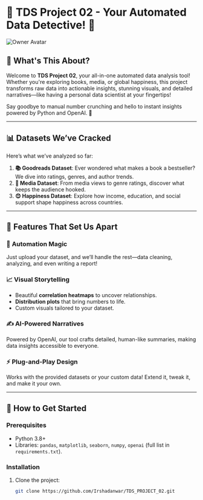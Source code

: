 # 🌟 TDS Project 02 - Your Automated Data Detective! 🚀

![Owner Avatar](https://github.com/Irshadanwar/TDS_PROJECT_02)

## 🧐 What's This About?
Welcome to **TDS Project 02**, your all-in-one automated data analysis tool! Whether you're exploring books, media, or global happiness, this project transforms raw data into actionable insights, stunning visuals, and detailed narratives—like having a personal data scientist at your fingertips!

Say goodbye to manual number crunching and hello to instant insights powered by Python and OpenAI. 🎉

---

## 📊 Datasets We’ve Cracked
Here’s what we’ve analyzed so far:
1. **📚 Goodreads Dataset**: Ever wondered what makes a book a bestseller? We dive into ratings, genres, and author trends.
2. **🎥 Media Dataset**: From media views to genre ratings, discover what keeps the audience hooked.
3. **😊 Happiness Dataset**: Explore how income, education, and social support shape happiness across countries.

---

## 🔑 Features That Set Us Apart
### 🤖 **Automation Magic**
Just upload your dataset, and we’ll handle the rest—data cleaning, analyzing, and even writing a report!

### 📈 **Visual Storytelling**
- Beautiful **correlation heatmaps** to uncover relationships.
- **Distribution plots** that bring numbers to life.
- Custom visuals tailored to your dataset.

### ✍️ **AI-Powered Narratives**
Powered by OpenAI, our tool crafts detailed, human-like summaries, making data insights accessible to everyone.

### ⚡ **Plug-and-Play Design**
Works with the provided datasets or your custom data! Extend it, tweak it, and make it your own.

---

## 🚀 How to Get Started
### Prerequisites
- Python 3.8+
- Libraries: `pandas`, `matplotlib`, `seaborn`, `numpy`, `openai` (full list in `requirements.txt`).

### Installation
1. Clone the project:
   ```bash
   git clone https://github.com/Irshadanwar/TDS_PROJECT_02.git
